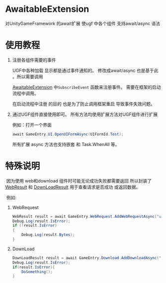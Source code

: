# AwaitableExtension

对UnityGameFramework 的await扩展  使ugf 中各个组件 支持await/async 语法

# 使用教程

1. 注册各组件需要的事件

   UGF中各种加载 显示都是通过事件通知的。 修改成await/async 也是基于此 。所以需要调用

   [AwaitableExtension](./AwaitableExtension.cs)  中`SubscribeEvent` 函数来注册事件。 需要在框架的启动流程中调用。

   在启动流程中注册 的目的 也是为了防止调用框架重启 导致事件失效问题。

2. 通过UGF组件直接使用即可。  所有方法均使用扩展方法对UGF组件进行扩展  

   例如：打开一个界面

   ```csharp
   await GameEntry.UI.OpenUIFormAsync(UIFormId.Test);
   ```

   所有扩展 async 方法也支持嵌套 和 Task.WhenAll 等。

# 特殊说明

​	因为使用 web和download 组件时可能无论成功失败都需要返回 所以封装了 [WebResult](./WebResult.cs) 和	 [DownLoadResult](./DownLoadResult.cs) 用于查看请求是否成功 或返回数据。

​	例如:

1. WebRequest

   ```csharp
   WebResult result = await GameEntry.WebRequest.AddWebRequestAsync("url");
   Debug.Log(result.IsError);
   if (!result.IsError)
   {
       Debug.Log(result.Bytes);
   }
   ```

2. DownLoad

   ```csharp
   DownLoadResult result = await GameEntry.Download.AddDownloadAsync("", "");
   Debug.Log(result.IsError);
   if(result.IsError){
       DoSomething();
   }
   ```

   



